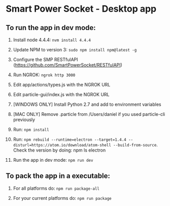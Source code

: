 # Smart Power Socket - Desktop app

## To run the app in dev mode:
1) Install node 4.4.4: ```nvm install 4.4.4```

2) Update NPM to version 3: ```sudo npm install npm@latest -g```

3) Configure the SMP RESTfulAPI (https://github.com/SmartPowerSocket/RESTfulAPI)

4) Run NGROK: ```ngrok http 3000```

5) Edit app/actions/types.js with the NGROK URL

6) Edit particle-gui/index.js with the NGROK URL

7) [WINDOWS ONLY] Install Python 2.7 and add to environment variables

8) [MAC ONLY] Remove .particle from /Users/daniel if you used particle-cli previously

6) Run: ```npm install```

7) Run: ```npm rebuild --runtime=electron --target=1.4.4 --disturl=https://atom.io/download/atom-shell --build-from-source```. Check the version by doing: npm ls electron

8) Run the app in dev mode: ```npm run dev```

## To pack the app in a executable:

1) For all platforms do: ```npm run package-all```

2) For your current platforms do: ```npm run package```
